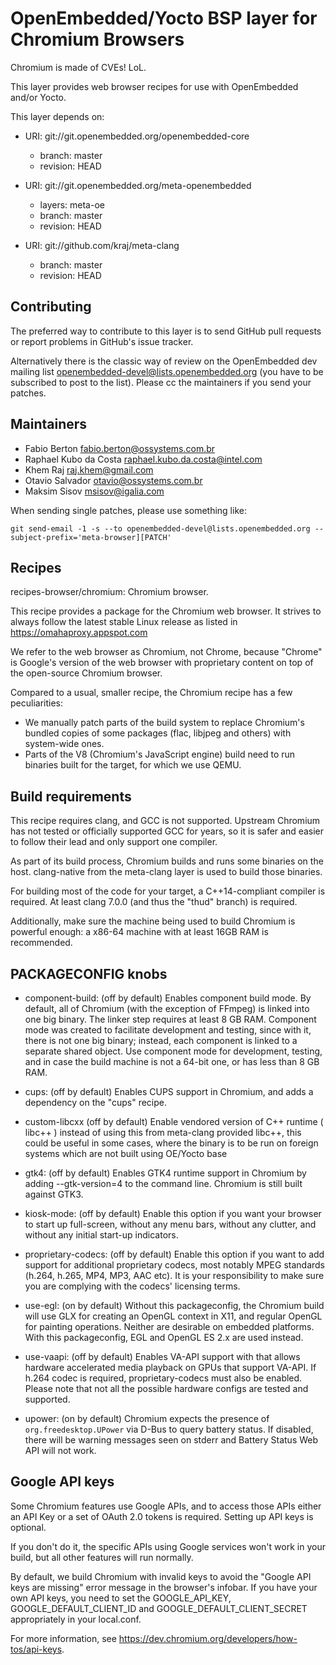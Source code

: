 OpenEmbedded/Yocto BSP layer for Chromium Browsers
==================================================

Chromium is made of CVEs! LoL.

This layer provides web browser recipes for use with OpenEmbedded
and/or Yocto.

This layer depends on:

* URI: git://git.openembedded.org/openembedded-core
  - branch: master
  - revision: HEAD

* URI: git://git.openembedded.org/meta-openembedded
  - layers: meta-oe
  - branch: master
  - revision: HEAD

* URI: git://github.com/kraj/meta-clang
  - branch: master
  - revision: HEAD

Contributing
------------

The preferred way to contribute to this layer is to send GitHub pull requests or
report problems in GitHub's issue tracker.

Alternatively there is the classic way of review on the OpenEmbedded dev mailing
list openembedded-devel@lists.openembedded.org (you have to be subscribed to
post to the list). Please cc the maintainers if you send your patches.

Maintainers
-----------
* Fabio Berton <fabio.berton@ossystems.com.br>
* Raphael Kubo da Costa <raphael.kubo.da.costa@intel.com>
* Khem Raj <raj.khem@gmail.com>
* Otavio Salvador <otavio@ossystems.com.br>
* Maksim Sisov <msisov@igalia.com>

When sending single patches, please use something like:
```
git send-email -1 -s --to openembedded-devel@lists.openembedded.org --subject-prefix='meta-browser][PATCH'
```

Recipes
-------
recipes-browser/chromium:
Chromium browser.

This recipe provides a package for the Chromium web browser. It strives to
always follow the latest stable Linux release as listed in
https://omahaproxy.appspot.com

We refer to the web browser as Chromium, not Chrome, because "Chrome" is
Google's version of the web browser with proprietary content on top of the
open-source Chromium browser.

Compared to a usual, smaller recipe, the Chromium recipe has a few
peculiarities:
- We manually patch parts of the build system to replace Chromium's bundled
  copies of some packages (flac, libjpeg and others) with system-wide ones.
- Parts of the V8 (Chromium's JavaScript engine) build need to run binaries
  built for the target, for which we use QEMU.

Build requirements
------------------
This recipe requires clang, and GCC is not supported. Upstream Chromium has not
tested or officially supported GCC for years, so it is safer and easier to
follow their lead and only support one compiler.

As part of its build process, Chromium builds and runs some binaries on the
host. clang-native from the meta-clang layer is used to build those binaries.

For building most of the code for your target, a C++14-compliant compiler is
required. At least clang 7.0.0 (and thus the "thud" branch) is required.

Additionally, make sure the machine being used to build Chromium is powerful
enough: a x86-64 machine with at least 16GB RAM is recommended.

PACKAGECONFIG knobs
-------------------
* component-build: (off by default)
  Enables component build mode. By default, all of Chromium (with the exception
  of FFmpeg) is linked into one big binary. The linker step requires at least 8
  GB RAM. Component mode was created to facilitate development and testing,
  since with it, there is not one big binary; instead, each component is linked
  to a separate shared object. Use component mode for development, testing, and
  in case the build machine is not a 64-bit one, or has less than 8 GB RAM.

* cups: (off by default)
  Enables CUPS support in Chromium, and adds a dependency on the "cups" recipe.

* custom-libcxx (off by default)
  Enable vendored version of C++ runtime ( libc++ ) instead of using this from
  meta-clang provided libc++, this could be useful in some cases, where the
  binary is to be run on foreign systems which are not built using OE/Yocto
  base

* gtk4: (off by default)
  Enables GTK4 runtime support in Chromium by adding --gtk-version=4
  to the command line. Chromium is still built against GTK3.

* kiosk-mode: (off by default)
  Enable this option if you want your browser to start up full-screen, without
  any menu bars, without any clutter, and without any initial start-up
  indicators.

* proprietary-codecs: (off by default)
  Enable this option if you want to add support for additional proprietary
  codecs, most notably MPEG standards (h.264, h.265, MP4, MP3, AAC etc). It is
  your responsibility to make sure you are complying with the codecs' licensing
  terms.

* use-egl: (on by default)
  Without this packageconfig, the Chromium build will use GLX for creating an
  OpenGL context in X11, and regular OpenGL for painting operations. Neither
  are desirable on embedded platforms. With this packageconfig, EGL and OpenGL
  ES 2.x are used instead.

* use-vaapi: (off by default)
  Enables VA-API support with that allows hardware accelerated media playback on
  GPUs that support VA-API. If h.264 codec is required, proprietary-codecs must
  also be enabled. Please note that not all the possible hardware configs are
  tested and supported.

* upower: (on by default)
  Chromium expects the presence of `org.freedesktop.UPower` via D-Bus to
  query battery status. If disabled, there will be warning messages seen on
  stderr and Battery Status Web API will not work.

Google API keys
---------------
Some Chromium features use Google APIs, and to access those APIs either an API
Key or a set of OAuth 2.0 tokens is required. Setting up API keys is optional.

If you don't do it, the specific APIs using Google services won't work in your
build, but all other features will run normally.

By default, we build Chromium with invalid keys to avoid the "Google API keys
are missing" error message in the browser's infobar. If you have your own API
keys, you need to set the GOOGLE_API_KEY, GOOGLE_DEFAULT_CLIENT_ID and
GOOGLE_DEFAULT_CLIENT_SECRET appropriately in your local.conf.

For more information, see https://dev.chromium.org/developers/how-tos/api-keys.
